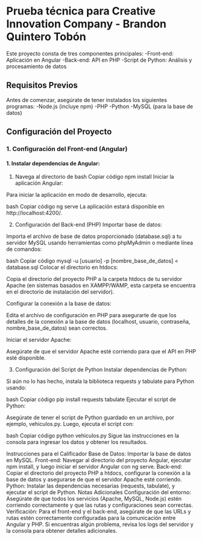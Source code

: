 # Prueba técnica para Creative Innovation Company - Brandon Quintero Tobón
Este proyecto consta de tres componentes principales:
  -Front-end: Aplicación en Angular
  -Back-end: API en PHP
  -Script de Python: Análisis y procesamiento de datos

## Requisitos Previos
Antes de comenzar, asegúrate de tener instalados los siguientes programas:
  -Node.js (incluye npm)
  -PHP
  -Python
  -MySQL (para la base de datos)

## Configuración del Proyecto
### 1. Configuración del Front-end (Angular)
#### 1. Instalar dependencias de Angular:
1. Navega al directorio de
bash
Copiar código
npm install
Iniciar la aplicación Angular:

Para iniciar la aplicación en modo de desarrollo, ejecuta:

bash
Copiar código
ng serve
La aplicación estará disponible en http://localhost:4200/.

2. Configuración del Back-end (PHP)
Importar base de datos:

Importa el archivo de base de datos proporcionado (database.sql) a tu servidor MySQL usando herramientas como phpMyAdmin o mediante línea de comandos:

bash
Copiar código
mysql -u [usuario] -p [nombre_base_de_datos] < database.sql
Colocar el directorio en htdocs:

Copia el directorio del proyecto PHP a la carpeta htdocs de tu servidor Apache (en sistemas basados en XAMPP/WAMP, esta carpeta se encuentra en el directorio de instalación del servidor).

Configurar la conexión a la base de datos:

Edita el archivo de configuración en PHP para asegurarte de que los detalles de la conexión a la base de datos (localhost, usuario, contraseña, nombre_base_de_datos) sean correctos.

Iniciar el servidor Apache:

Asegúrate de que el servidor Apache esté corriendo para que el API en PHP esté disponible.

3. Configuración del Script de Python
Instalar dependencias de Python:

Si aún no lo has hecho, instala la biblioteca requests y tabulate para Python usando:

bash
Copiar código
pip install requests tabulate
Ejecutar el script de Python:

Asegúrate de tener el script de Python guardado en un archivo, por ejemplo, vehiculos.py. Luego, ejecuta el script con:

bash
Copiar código
python vehiculos.py
Sigue las instrucciones en la consola para ingresar los datos y obtener los resultados.

Instrucciones para el Calificador
Base de Datos: Importar la base de datos en MySQL.
Front-end: Navegar al directorio del proyecto Angular, ejecutar npm install, y luego iniciar el servidor Angular con ng serve.
Back-end: Copiar el directorio del proyecto PHP a htdocs, configurar la conexión a la base de datos y asegurarse de que el servidor Apache esté corriendo.
Python: Instalar las dependencias necesarias (requests, tabulate), y ejecutar el script de Python.
Notas Adicionales
Configuración del entorno: Asegúrate de que todos los servicios (Apache, MySQL, Node.js) estén corriendo correctamente y que las rutas y configuraciones sean correctas.
Verificación: Para el front-end y el back-end, asegúrate de que las URLs y rutas estén correctamente configuradas para la comunicación entre Angular y PHP.
Si encuentras algún problema, revisa los logs del servidor y la consola para obtener detalles adicionales.
